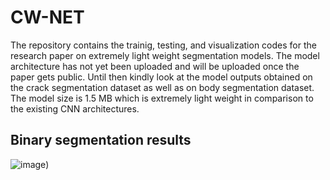 # CW-NET
The repository contains the trainig, testing, and visualization codes for the research paper on extremely light weight segmentation models. The model architecture has not yet been uploaded and will be uploaded once the paper gets public. Until then kindly look at the model outputs obtained on the crack segmentation dataset as well as on body segmentation dataset. The model size is 1.5 MB which is extremely light weight in comparison to the existing CNN architectures.
## Binary segmentation results
![image](https://github.com/chirAAG-sehgal/CW-NET/assets/121090758/2e68b416-92b4-418f-85e6-101d79ecf6d9))
